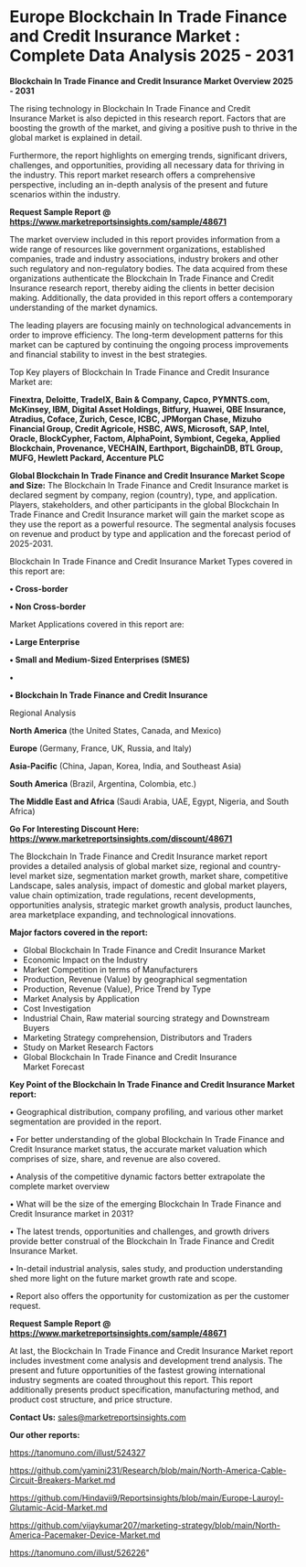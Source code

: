 # Europe Blockchain In Trade Finance and Credit Insurance Market : Complete Data Analysis 2025 - 2031

<Strong> Blockchain In Trade Finance and Credit Insurance Market Overview 2025 - 2031</strong>

The rising technology in Blockchain In Trade Finance and Credit Insurance Market is also depicted in this research report. Factors that are boosting the growth of the market, and giving a positive push to thrive in the global market is explained in detail.

Furthermore, the report highlights on emerging trends, significant drivers, challenges, and opportunities, providing all necessary data for thriving in the industry. This report market research offers a comprehensive perspective, including an in-depth analysis of the present and future scenarios within the industry.

<strong>Request Sample Report @ <a href=https://www.marketreportsinsights.com/sample/48671>https://www.marketreportsinsights.com/sample/48671</a></strong>

The market overview included in this report provides information from a wide range of resources like government organizations, established companies, trade and industry associations, industry brokers and other such regulatory and non-regulatory bodies. The data acquired from these organizations authenticate the Blockchain In Trade Finance and Credit Insurance research report, thereby aiding the clients in better decision making. Additionally, the data provided in this report offers a contemporary understanding of the market dynamics.

The leading players are focusing mainly on technological advancements in order to improve efficiency. The long-term development patterns for this market can be captured by continuing the ongoing process improvements and financial stability to invest in the best strategies.

Top Key players of Blockchain In Trade Finance and Credit Insurance Market are:

<strong>Finextra, Deloitte, TradeIX, Bain & Company, Capco, PYMNTS.com, McKinsey, IBM, Digital Asset Holdings, Bitfury, Huawei, QBE Insurance, Atradius, Coface, Zurich, Cesce, ICBC, JPMorgan Chase, Mizuho Financial Group, Credit Agricole, HSBC, AWS, Microsoft, SAP, Intel, Oracle, BlockCypher, Factom, AlphaPoint, Symbiont, Cegeka, Applied Blockchain, Provenance, VECHAIN, Earthport, BigchainDB, BTL Group, MUFG, Hewlett Packard, Accenture PLC</strong>

<strong><b>Global Blockchain In Trade Finance and Credit Insurance Market Scope and Size:</b></strong>
The Blockchain In Trade Finance and Credit Insurance market is declared segment by company, region (country), type, and application. Players, stakeholders, and other participants in the global Blockchain In Trade Finance and Credit Insurance market will gain the market scope as they use the report as a powerful resource. The segmental analysis focuses on revenue and product by type and application and the forecast period of 2025-2031.

Blockchain In Trade Finance and Credit Insurance Market Types covered in this report are:

<strong>•  Cross-border

•  Non Cross-border</strong>

Market Applications covered in this report are:

<strong>•  Large Enterprise

•  Small and Medium-Sized Enterprises (SMES)

•  

•  Blockchain In Trade Finance and Credit Insurance</strong> 

Regional Analysis

<strong>North America</strong> (the United States, Canada, and Mexico)

<strong>Europe</strong> (Germany, France, UK, Russia, and Italy)

<strong>Asia-Pacific</strong> (China, Japan, Korea, India, and Southeast Asia)

<strong>South America</strong> (Brazil, Argentina, Colombia, etc.)

<strong>The Middle East and Africa</strong> (Saudi Arabia, UAE, Egypt, Nigeria, and South Africa)

<strong>Go For Interesting Discount Here: <a href=https://www.marketreportsinsights.com/discount/48671>https://www.marketreportsinsights.com/discount/48671</a></strong>

The Blockchain In Trade Finance and Credit Insurance market report provides a detailed analysis of global market size, regional and country-level market size, segmentation market growth, market share, competitive Landscape, sales analysis, impact of domestic and global market players, value chain optimization, trade regulations, recent developments, opportunities analysis, strategic market growth analysis, product launches, area marketplace expanding, and technological innovations.

<strong><b>Major factors covered in the report:</b></strong>
<ul>
  <li>Global Blockchain In Trade Finance and Credit Insurance Market </li>
  <li>Economic Impact on the Industry</li>
  <li>Market Competition in terms of Manufacturers</li>
  <li>Production, Revenue (Value) by geographical segmentation</li>
  <li>Production, Revenue (Value), Price Trend by Type</li>
  <li>Market Analysis by Application</li>
  <li>Cost Investigation</li>
  <li>Industrial Chain, Raw material sourcing strategy and Downstream Buyers</li>
  <li>Marketing Strategy comprehension, Distributors and Traders</li>
  <li>Study on Market Research Factors</li>
  <li>Global Blockchain In Trade Finance and Credit Insurance Market Forecast</li>
</ul>

<strong><b>Key Point of the Blockchain In Trade Finance and Credit Insurance Market report:</b></strong>

• Geographical distribution, company profiling, and various other market segmentation are provided in the report.

• For better understanding of the global Blockchain In Trade Finance and Credit Insurance market status, the accurate market valuation which comprises of size, share, and revenue are also covered.

• Analysis of the competitive dynamic factors better extrapolate the complete market overview

• What will be the size of the emerging Blockchain In Trade Finance and Credit Insurance market in 2031?

• The latest trends, opportunities and challenges, and growth drivers provide better construal of the Blockchain In Trade Finance and Credit Insurance Market.

• In-detail industrial analysis, sales study, and production understanding shed more light on the future market growth rate and scope.

• Report also offers the opportunity for customization as per the customer request.

<strong>Request Sample Report @ <a href=https://www.marketreportsinsights.com/sample/48671>https://www.marketreportsinsights.com/sample/48671</a></strong>

At last, the Blockchain In Trade Finance and Credit Insurance Market report includes investment come analysis and development trend analysis. The present and future opportunities of the fastest growing international industry segments are coated throughout this report. This report additionally presents product specification, manufacturing method, and product cost structure, and price structure.

<strong>Contact Us:</strong>
sales@marketreportsinsights.com

<strong>Our other reports:</strong>

<a href=https://tanomuno.com/illust/524327>https://tanomuno.com/illust/524327</a>

<a href=https://github.com/yamini231/Research/blob/main/North-America-Cable-Circuit-Breakers-Market.md>https://github.com/yamini231/Research/blob/main/North-America-Cable-Circuit-Breakers-Market.md</a>

<a href=https://github.com/Hindavii9/Reportsinsights/blob/main/Europe-Lauroyl-Glutamic-Acid-Market.md>https://github.com/Hindavii9/Reportsinsights/blob/main/Europe-Lauroyl-Glutamic-Acid-Market.md</a>

<a href=https://github.com/vijaykumar207/marketing-strategy/blob/main/North-America-Pacemaker-Device-Market.md>https://github.com/vijaykumar207/marketing-strategy/blob/main/North-America-Pacemaker-Device-Market.md</a>

<a href=https://tanomuno.com/illust/526226>https://tanomuno.com/illust/526226</a>"
